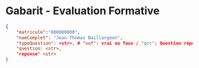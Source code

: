 # Gabarit - Evaluation Formative

```json
{
    "matricule":"000000000",
    "nomComplet": "Jean-Thomas Baillargeon",
    "typeQuestion": <str>, # "vof": vrai ou faux / "qrc": Question réponse courte,
    "question: <str>,
    "reponse" <str>
}
```
